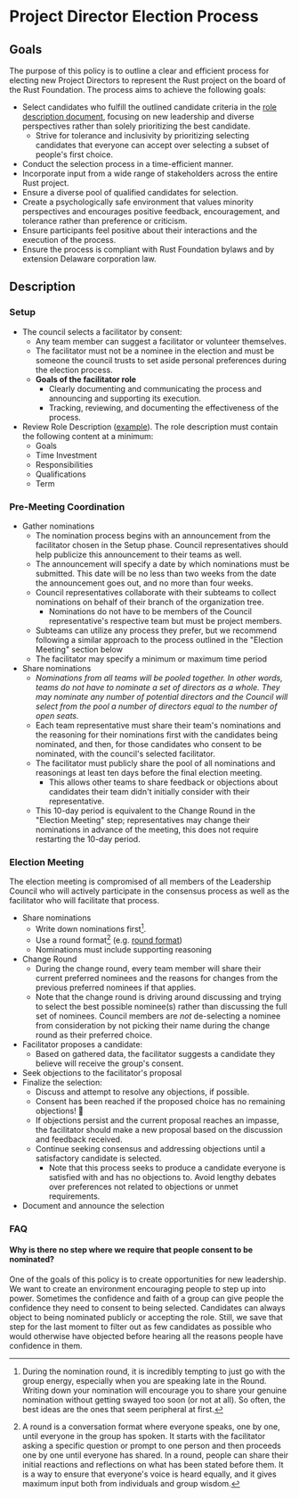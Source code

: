 # Project Director Election Process

## Goals

The purpose of this policy is to outline a clear and efficient process for electing new Project Directors to represent the Rust project on the board of the Rust Foundation. The process aims to achieve the following goals:

* Select candidates who fulfill the outlined candidate criteria in the [role description document](../roles/rust-foundation-project-director.md), focusing on new leadership and diverse perspectives rather than solely prioritizing the best candidate.
    * Strive for tolerance and inclusivity by prioritizing selecting candidates that everyone can accept over selecting a subset of people's first choice.
* Conduct the selection process in a time-efficient manner.
* Incorporate input from a wide range of stakeholders across the entire Rust project.
* Ensure a diverse pool of qualified candidates for selection.
* Create a psychologically safe environment that values minority perspectives and encourages positive feedback, encouragement, and tolerance rather than preference or criticism.
* Ensure participants feel positive about their interactions and the execution of the process.
* Ensure the process is compliant with Rust Foundation bylaws and by extension Delaware corporation law.

## Description

### Setup

* The council selects a facilitator by consent:
    * Any team member can suggest a facilitator or volunteer themselves.
    * The facilitator must not be a nominee in the election and must be someone the council trusts to set aside personal preferences during the election process.
    * **Goals of the facilitator role**
        * Clearly documenting and communicating the process and announcing and supporting its execution.
        * Tracking, reviewing, and documenting the effectiveness of the process.
* Review Role Description ([example](https://github.com/rust-lang/rfcs/pull/3392#issuecomment-1505697944)). The role description must contain the following content at a minimum:
    * Goals
    * Time Investment
    * Responsibilities
    * Qualifications
    * Term

### Pre-Meeting Coordination

* Gather nominations
    * The nomination process begins with an announcement from the facilitator chosen in the Setup phase. Council representatives should help publicize this announcement to their teams as well.
    * The announcement will specify a date by which nominations must be submitted. This date will be no less than two weeks from the date the announcement goes out, and no more than four weeks.
    * Council representatives collaborate with their subteams to collect nominations on behalf of their branch of the organization tree.
      * Nominations do not have to be members of the Council representative's respective team but must be project members.
    * Subteams can utilize any process they prefer, but we recommend following a similar approach to the process outlined in the "Election Meeting" section below
    * The facilitator may specify a minimum or maximum time period
* Share nominations
    * *Nominations from all teams will be pooled together. In other words, teams do not have to nominate a set of directors as a whole. They may nominate any number of potential directors and the Council will select from the pool a number of directors equal to the number of open seats.*
    * Each team representative must share their team's nominations and the reasoning for their nominations first with the candidates being nominated, and then, for those candidates who consent to be nominated, with the council's selected facilitator.
    * The facilitator must publicly share the pool of all nominations and reasonings at least ten days before the final election meeting.
        * This allows other teams to share feedback or objections about candidates their team didn't initially consider with their representative.
    * This 10-day period is equivalent to the Change Round in the "Election Meeting" step; representatives may change their nominations in advance of the meeting, this does not require restarting the 10-day period.

### Election Meeting

The election meeting is compromised of all members of the Leadership Council who will actively participate in the consensus process as well as the facilitator who will facilitate that process.

* Share nominations
    * Write down nominations first[^1].
    * Use a round format[^2] (e.g. [round format](https://www.sociocracyforall.org/on-rounds/))
    * Nominations must include supporting reasoning 
* Change Round
    * During the change round, every team member will share their current preferred nominees and the reasons for changes from the previous preferred nominees if that applies.
    * Note that the change round is driving around discussing and trying to select the best possible nominee(s) rather than discussing the full set of nominees. Council members are *not* de-selecting a nominee from consideration by not picking their name during the change round as their preferred choice.
* Facilitator proposes a candidate:
    * Based on gathered data, the facilitator suggests a candidate they believe will receive the group's consent.
* Seek objections to the facilitator's proposal
* Finalize the selection:
    * Discuss and attempt to resolve any objections, if possible.
    * Consent has been reached if the proposed choice has no remaining objections! :tada:
    * If objections persist and the current proposal reaches an impasse, the facilitator should make a new proposal based on the discussion and feedback received.
    * Continue seeking consensus and addressing objections until a satisfactory candidate is selected.
        * Note that this process seeks to produce a candidate everyone is satisfied with and has no objections to. Avoid lengthy debates over preferences not related to objections or unmet requirements.
* Document and announce the selection

### FAQ

#### Why is there no step where we require that people consent to be nominated?

One of the goals of this policy is to create opportunities for new leadership. We want to create an environment encouraging people to step up into power. Sometimes the confidence and faith of a group can give people the confidence they need to consent to being selected. Candidates can always object to being nominated publicly or accepting the role. Still, we save that step for the last moment to filter out as few candidates as possible who would otherwise have objected before hearing all the reasons people have confidence in them.

[^1]: During the nomination round, it is incredibly tempting to just go with the group energy, especially when you are speaking late in the Round. Writing down your nomination will encourage you to share your genuine nomination without getting swayed too soon (or not at all). So often, the best ideas are the ones that seem peripheral at first.
[^2]: A round is a conversation format where everyone speaks, one by one, until everyone in the group has spoken. It starts with the facilitator asking a specific question or prompt to one person and then proceeds one by one until everyone has shared. In a round, people can share their initial reactions and reflections on what has been stated before them. It is a way to ensure that everyone's voice is heard equally, and it gives maximum input both from individuals and group wisdom.